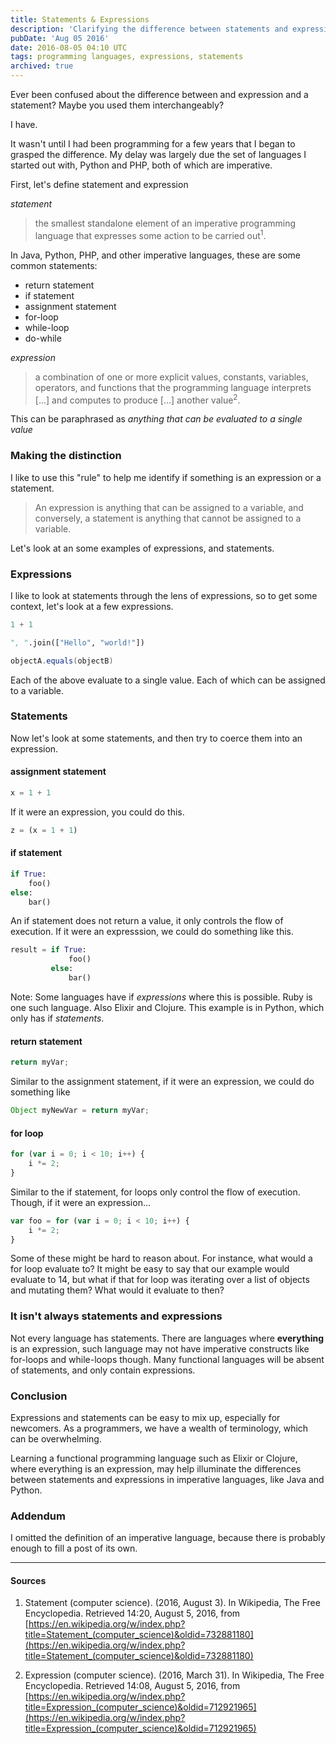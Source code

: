 ```yaml
---
title: Statements & Expressions
description: 'Clarifying the difference between statements and expressions in programming languages - actions versus values.'
pubDate: 'Aug 05 2016'
date: 2016-08-05 04:10 UTC
tags: programming languages, expressions, statements
archived: true
---
```


Ever been confused about the difference between and expression and a statement? Maybe you used them interchangeably?

I have.

It wasn't until I had been programming for a few years that I began to grasped the difference. My delay was largely due the set of languages I started out with, Python and PHP, both of which are imperative.

First, let's define statement and expression

_statement_

> the smallest standalone element of an imperative programming language that expresses some action to be carried out<sup>1</sup>.

In Java, Python, PHP, and other imperative languages, these are some common statements:

* return statement
* if statement
* assignment statement
* for-loop
* while-loop
* do-while


_expression_

> a combination of one or more explicit values, constants, variables, operators, and functions that the programming language interprets [...] and computes to produce [...] another value<sup>2</sup>. 

This can be paraphrased as _anything that can be evaluated to a single value_

### Making the distinction

I like to use this "rule" to help me identify if something is an expression or a statement.

>An expression is anything that can be assigned to a variable, and conversely, a statement is anything that cannot be assigned to a variable.


Let's look at an some examples of expressions, and statements.

### Expressions

I like to look at statements through the lens of expressions, so to get some context, let's look at a few expressions.

```python
1 + 1
```
```python
", ".join(["Hello", "world!"])
```
```java
objectA.equals(objectB)
```

Each of the above evaluate to a single value. Each of which can be assigned to a variable.

### Statements

Now let's look at some statements, and then try to coerce them into an expression.

#### assignment statement

```python
x = 1 + 1
```

If it were an expression, you could do this.

```python
z = (x = 1 + 1)
```

#### if statement

```python
if True:
    foo()
else:
    bar()
```
An if statement does not return a value, it only controls the flow of execution. If it were an expresssion, we could do something like this.

```python
result = if True:
             foo()
         else:
             bar()
```
Note: Some languages have if _expressions_ where this is possible. Ruby is one such language. Also Elixir and Clojure. This example is in Python, which only has if _statements_.

#### return statement

```java
return myVar;
```

Similar to the assignment statement, if it were an expression, we could do something like

```java
Object myNewVar = return myVar;
```

#### for loop

```javascript
for (var i = 0; i < 10; i++) {
    i *= 2;
}
```

Similar to the if statement, for loops only control the flow of execution. Though, if it were an expression...

```javascript
var foo = for (var i = 0; i < 10; i++) {
    i *= 2;
}
```

Some of these might be hard to reason about. For instance, what would a for loop evaluate to? It might be easy to say that our example would evaluate to 14, but what if that for loop was iterating over a list of objects and mutating them? What would it evaluate to then?


### It isn't always statements and expressions

Not every language has statements. There are languages where **everything** is an expression, such language may not have imperative constructs like for-loops and while-loops though. Many functional languages will be absent of statements, and only contain expressions.


### Conclusion

Expressions and statements can be easy to mix up, especially for newcomers. As a programmers, we have a wealth of terminology, which can be overwhelming.

Learning a functional programming language such as Elixir or Clojure, where everything is an expression, may help illuminate the differences between statements and expressions in imperative languages, like Java and Python.


### Addendum

I omitted the definition of an imperative language, because there is probably enough to fill a post of its own.

---

#### Sources

1. Statement (computer science). (2016, August 3). In Wikipedia, The Free Encyclopedia. Retrieved 14:20, August 5, 2016, from [https://en.wikipedia.org/w/index.php?title=Statement_(computer_science)&oldid=732881180](https://en.wikipedia.org/w/index.php?title=Statement_(computer_science)&oldid=732881180)

2. Expression (computer science). (2016, March 31). In Wikipedia, The Free Encyclopedia. Retrieved 14:08, August 5, 2016, from [https://en.wikipedia.org/w/index.php?title=Expression_(computer_science)&oldid=712921965](https://en.wikipedia.org/w/index.php?title=Expression_(computer_science)&oldid=712921965)
